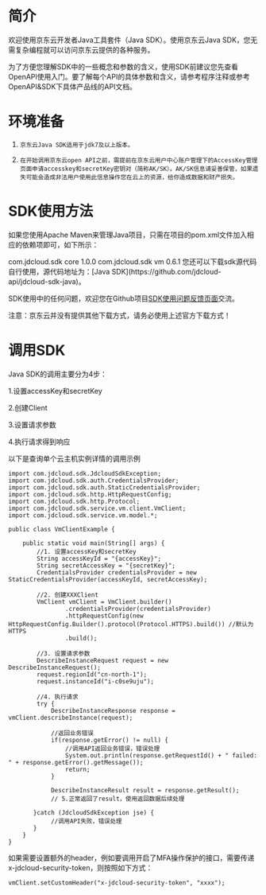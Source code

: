 
# 简介 #

欢迎使用京东云开发者Java工具套件（Java SDK）。使用京东云Java SDK，您无需复杂编程就可以访问京东云提供的各种服务。 

为了方便您理解SDK中的一些概念和参数的含义，使用SDK前建议您先查看OpenAPI使用入门。要了解每个API的具体参数和含义，请参考程序注释或参考OpenAPI&SDK下具体产品线的API文档。


# 环境准备 #

1.     京东云Java SDK适用于jdk7及以上版本。

2.     在开始调用京东云open API之前，需提前在京东云用户中心账户管理下的AccessKey管理页面申请accesskey和secretKey密钥对（简称AK/SK）。AK/SK信息请妥善保管，如果遗失可能会造成非法用户使用此信息操作您在云上的资源，给你造成数据和财产损失。



# SDK使用方法 #

如果您使用Apache Maven来管理Java项目，只需在项目的pom.xml文件加入相应的依赖项即可，如下所示：

<dependency>
    <groupId>com.jdcloud.sdk</groupId>
    <artifactId>core</artifactId>
    <version>1.0.0</version>
</dependency>
<!-- 对应产品线的SDK -->
<dependency>
    <groupId>com.jdcloud.sdk</groupId>
    <artifactId>vm</artifactId>
    <version>0.6.1</version>
</dependency>
您还可以下载sdk源代码自行使用，源代码地址为：[Java SDK](https://github.com/jdcloud-api/jdcloud-sdk-java)。

SDK使用中的任何问题，欢迎您在Github项目[SDK使用问题反馈页面](https://github.com/jdcloud-api/jdcloud-sdk-java/issues)交流。

注意：京东云并没有提供其他下载方式，请务必使用上述官方下载方式！

 

# 调用SDK #

Java SDK的调用主要分为4步：

 1.设置accessKey和secretKey

 2.创建Client

 3.设置请求参数

 4.执行请求得到响应

以下是查询单个云主机实例详情的调用示例

	import com.jdcloud.sdk.JdcloudSdkException;
	import com.jdcloud.sdk.auth.CredentialsProvider;
	import com.jdcloud.sdk.auth.StaticCredentialsProvider;
	import com.jdcloud.sdk.http.HttpRequestConfig;
	import com.jdcloud.sdk.http.Protocol;
	import com.jdcloud.sdk.service.vm.client.VmClient;
	import com.jdcloud.sdk.service.vm.model.*;
	
	public class VmClientExample {

	    public static void main(String[] args) {
	        //1. 设置accessKey和secretKey
	        String accessKeyId = "{accessKey}";
	        String secretAccessKey = "{secretKey}";
	        CredentialsProvider credentialsProvider = new StaticCredentialsProvider(accessKeyId, secretAccessKey);

	        //2. 创建XXXClient
	        VmClient vmClient = VmClient.builder()
	                .credentialsProvider(credentialsProvider)
	                .httpRequestConfig(new HttpRequestConfig.Builder().protocol(Protocol.HTTPS).build()) //默认为HTTPS
	                .build();

	        //3. 设置请求参数
	        DescribeInstanceRequest request = new DescribeInstanceRequest();
	        request.regionId("cn-north-1");
	        request.instanceId("i-c0se9uju");

	        //4. 执行请求
	        try {
	            DescribeInstanceResponse response = vmClient.describeInstance(request);

	            //返回业务错误
	            if(response.getError() != null) {
	                //调用API返回业务错误，错误处理
	                System.out.println(response.getRequestId() + " failed: " + response.getError().getMessage());
	                return;
	            }

	            DescribeInstanceResult result = response.getResult();
	            // 5.正常返回了result，使用返回数据后续处理
            
 	       }catch (JdcloudSdkException jse) {
	            //调用API失败，错误处理
 	       }
	    }
	}


如果需要设置额外的header，例如要调用开启了MFA操作保护的接口，需要传递x-jdcloud-security-token，则按照如下方式：

	vmClient.setCustomHeader("x-jdcloud-security-token", "xxxx");